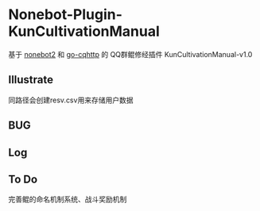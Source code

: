 # Nonebot-Plugin-KunCultivationManual
基于 [nonebot2](https://github.com/nonebot/nonebot2) 和 [go-cqhttp](https://github.com/Mrs4s/go-cqhttp) 的 QQ群鲲修经插件 KunCultivationManual-v1.0

Illustrate
-----------------
同路径会创建resv.csv用来存储用户数据

BUG
-----------------
Log
-----------------
To Do
-----------------
完善鲲的命名机制系统、战斗奖励机制
